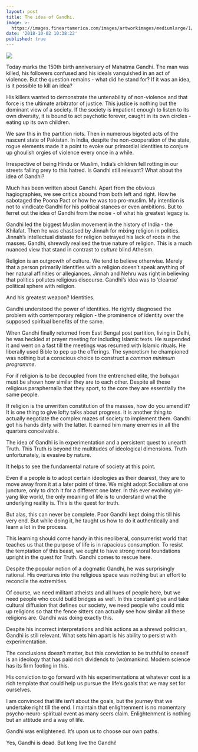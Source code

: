 ```yaml
---
layout: post
title: The idea of Gandhi.
image: >-
  https://images.fineartamerica.com/images/artworkimages/mediumlarge/1/mahatma-gandhi-purno-nono.jpg
date: '2018-10-02 10:38:22'
published: true
---
```


![](https://orig00.deviantart.net/26f4/f/2016/212/c/a/gandhi_lagi_by_edhoartwork-dac1wkd.jpg)

Today marks the 150th birth anniversary of Mahatma Gandhi. The man was killed, his followers confused and his ideals vanquished in an act of violence. But the question remains - what did he stand for? If it was an idea, is it possible to kill an idea?

His killers wanted to demonstrate the untenability of non-violence and that force is the ultimate arbitrator of justice. This justice is nothing but the dominant view of a society. If the society is impatient enough to listen to its own diversity, it is bound to act psychotic forever, caught in its own circles - eating up its own children.

We saw this in the partition riots. Then in numerous bigoted acts of the nascent state of Pakistan. In India, despite the non-cooperation of the state, rogue elements made it a point to evoke our primordial identities to conjure up ghoulish orgies of violence every once in a while.

Irrespective of being Hindu or Muslim, India’s children fell rotting in our streets falling prey to this hatred. Is Gandhi still relevant? What about the idea of Gandhi?

Much has been written about Gandhi. Apart from the obvious hagiographies, we see critics abound from both left and right. How he sabotaged the Poona Pact or how he was too pro-muslim. My intention is not to vindicate Gandhi for his political stances or even ambitions. But to ferret out the idea of Gandhi from the noise - of what his greatest legacy is.

Gandhi led the biggest Muslim movement in the history of India - the Khilafat. Then he was chastised by Jinnah for mixing religion in politics. Jinnah’s intellectual distaste for religion betrayed his lack of roots in the masses. Gandhi, shrewdly realised the true nature of religion. This is a much nuanced view that stand in contrast to *culture* blind Atheism.

Religion is an outgrowth of culture. We tend to believe otherwise. Merely that a person primarily identifies with a religion doesn’t speak anything of her natural affinities or allegiances. Jinnah and Nehru was right in believing that politics pollutes religious discourse. Gandhi’s idea was to ‘cleanse’ political sphere with religion.

And his greatest weapon? Identities.

Gandhi understood the power of identities. He rightly diagnosed the problem with contemporary religion - the prominence of identity over the supposed spiritual benefits of the same. 

When Gandhi finally returned from East Bengal post partition, living in Delhi, he was heckled at prayer meeting for including Islamic texts. He suspended it and went on a fast till the meetings was resumed with Islamic rituals. He liberally used Bible to pep up the offerings. The syncretism he championed was nothing but a conscious choice to construct a *common minimum programme*.

For if religion is to be decoupled from the entrenched elite, the *bahujan* must be shown how similar they are to each other. Despite all these religious paraphernalia that they sport, to the core they are essentially the same people.

If religion is the unwritten constitution of the masses, how do you amend it? It is one thing to give lofty talks about progress. It is another thing to actually negotiate the complex mazes of society to implement them. Gandhi got his hands dirty with the latter. It earned him many enemies in all the quarters conceivable.

The idea of Gandhi is in experimentation and a persistent quest to unearth Truth. This Truth is beyond the multitudes of ideological dimensions. Truth unfortunately, is evasive by nature. 

It helps to see the fundamental nature of society at this point.

Even if a people is to adopt certain ideologies as their dearest, they are to move away from it at a later point of time. We might adopt Socialism at one juncture, only to ditch it for a different one later. In this ever evolving yin-yang like world, the only meaning of life is to understand what the underlying reality is. This is the quest for truth.

But alas, this can never be complete. Poor Gandhi kept doing this till his very end. But while doing it, he taught us how to do it authentically and learn a lot in the process. 

This learning should come handy in this neoliberal, consumerist world that teaches us that the purpose of life is in rapacious consumption. To resist the temptation of this beast, we ought to have strong moral foundations upright in the quest for Truth. Gandhi comes to rescue here. 

Despite the popular notion of a dogmatic Gandhi, he was surprisingly rational. His overtures into the religious space was nothing but an effort to reconcile the extremities.

Of course, we need militant atheists and all hues of people here, but we need people who could build bridges as well. In this constant give and take cultural diffusion that defines our society, we need people who could mix up religions so that the fence sitters can actually see how similar all these religions are. Gandhi was doing exactly this.

Despite his incorrect interpretations and his actions as a shrewd politician, Gandhi is still relevant. What sets him apart is his ability to persist with experimentation. 

The conclusions doesn’t matter, but this conviction to be truthful to oneself is an ideology that has paid rich dividends to (wo)mankind. Modern science has its firm footing in this. 

His conviction to go forward with his experimentations at whatever cost is a rich template that could help us pursue the life’s goals that we may set for ourselves.

I am convinced that life isn’t about the goals, but the journey that we undertake right till the end. I maintain that enlightenment is no momentary psycho-neuro-spiritual event as many seers claim. Enlightenment is nothing but an attitude and a way of life. 

Gandhi was enlightened. It’s upon us to choose our own paths.

Yes, Gandhi is dead. But long live the Gandhi!
